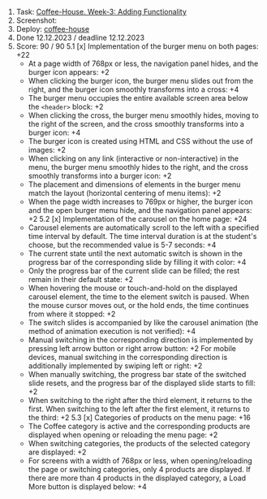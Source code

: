 1. Task: [Coffee-House. Week-3: Adding Functionality](https://github.com/rolling-scopes-school/tasks/blob/master/tasks/coffee-house/coffee-house-week3.md)
2. Screenshot:
3. Deploy: [coffee-house](https://rolling-scopes-school.github.io/k98940-JSFE2023Q4/coffee-house)
4. Done 12.12.2023 / deadline 12.12.2023
5. Score: 90 / 90
  5.1 [x] Implementation of the burger menu on both pages: +22
    - At a page width of 768px or less, the navigation panel hides, and the burger icon appears: +2
    - When clicking the burger icon, the burger menu slides out from the right, and the burger icon smoothly transforms into a cross: +4
    - The burger menu occupies the entire available screen area below the ```<header>``` block: +2
    - When clicking the cross, the burger menu smoothly hides, moving to the right of the screen, and the cross smoothly transforms into a burger icon: +4
    - The burger icon is created using HTML and CSS without the use of images: +2
    - When clicking on any link (interactive or non-interactive) in the menu, the burger menu smoothly hides to the right, and the cross smoothly transforms into a burger icon: +2
    - The placement and dimensions of elements in the burger menu match the layout (horizontal centering of menu items): +2
    - When the page width increases to 769px or higher, the burger icon and the open burger menu hide, and the navigation panel appears: +2
  5.2 [x] Implementation of the carousel on the home page: +24
    - Carousel elements are automatically scroll to the left with a specified time interval by default. The time interval duration is at the student's choose, but the recommended value is 5-7 seconds: +4
    - The current state until the next automatic switch is shown in the progress bar of the corresponding slide by filling it with color: +4
    - Only the progress bar of the current slide can be filled; the rest remain in their default state: +2
    - When hovering the mouse or touch-and-hold on the displayed carousel element, the time to the element switch is paused. When the mouse cursor moves out, or the hold ends, the time continues from where it stopped: +2
    - The switch slides is accompanied by like the carousel animation (the method of animation execution is not verified): +4
    - Manual switching in the corresponding direction is implemented by pressing left arrow button or right arrow button: +2
    For mobile devices, manual switching in the corresponding direction is additionally implemented by swiping left or right: +2
    - When manually switching, the progress bar state of the switched slide resets, and the progress bar of the displayed slide starts to fill: +2
    - When switching to the right after the third element, it returns to the first. When switching to the left after the first element, it returns to the third: +2
  5.3 [x] Categories of products on the menu page: +16
    - The Coffee category is active and the corresponding products are displayed when opening or reloading the menu page: +2
    - When switching categories, the products of the selected category are displayed: +2
    - For screens with a width of 768px or less, when opening/reloading the page or switching categories, only 4 products are displayed. If there are more than 4 products in the displayed category, a Load More button is displayed below: +4